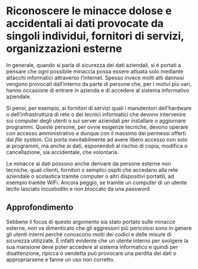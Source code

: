 # Riconoscere le minacce dolose e accidentali ai dati provocate da singoli individui, fornitori di servizi, organizzazioni esterne

In generale, quando si parla di sicurezza dei dati aziendali, si è portati a pensare che ogni possibile minaccia possa essere attuata solo mediante
attacchi informatici attraverso l’internet. Spesso invece molti atti dannosi vengono provocati dall’interno da parte di persone che, per i motivi più vari,
hanno occasione di entrare in azienda e di accedere al sistema informativo aziendale.

Si pensi, per esempio, ai fornitori di servizi quali i manutentori dell’hardware o dell’infrastruttura di rete o dei tecnici informatici che devono
intervenire sui computer degli utenti o sui server aziendali per installare o aggiornare programmi. Queste persone, per ovvie esigenze tecniche, devono
operare con accesso amministrativo e dunque con il massimo dei permessi offerti dal _file system_. Ciò porta inevitabilmente ad avere libero accesso non
solo ai programmi, ma anche ai dati, esponendoli al rischio di copia, modifica o cancellazione, sia accidentale, che volontaria.

Le minacce ai dati possono anche derivare da persone esterne non tecniche, quali clienti, fornitori o semplici ospiti che accedano alla rete aziendale o
scolastica tramite computer o altri dispositivi portatili, ad esempio tramite WiFi. Ancora peggio, se tramite un computer di un utente lecito lasciato
incustodito e non bloccato da una password.

## Approfondimento

Sebbene il focus di questo argomento sia stato portato sulle minacce esterne, non va dimenticato che gli aggressori più pericolosi sono in genere gli
utenti interni perché conoscono molti dei codici e delle misure di sicurezza utilizzate. È infatti evidente che un utente interno per svolgere la sua
mansione deve poter accedere al sistema informatico e quindi per disattenzione, ripicca o vendetta può provocare una perdita dei dati o appropriarsene
e fanne un uso non corretto.

